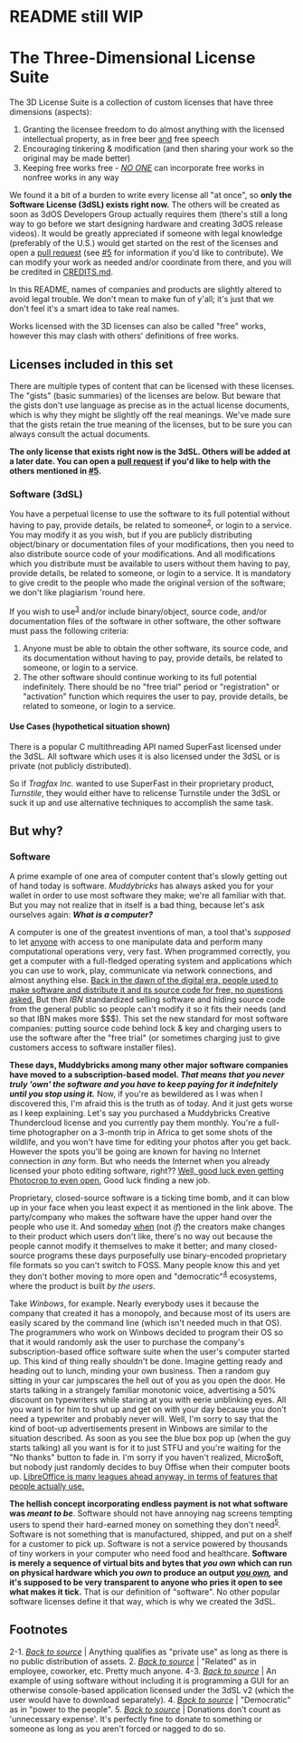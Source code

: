# README still WIP

# The Three-Dimensional License Suite
The 3D License Suite is a collection of custom licenses that have three dimensions (aspects):
1. Granting the licensee freedom to do almost anything with the licensed intellectual property, as in free beer <ins>and</ins> free speech
2. Encouraging tinkering & modification (and then sharing your work so the original may be made better)
3. Keeping free works free - <ins>*NO ONE*</ins> can incorporate free works in nonfree works in any way

We found it a bit of a burden to write every license all "at once", so **only the Software License (3dSL) exists right now.** The others will be created as soon as 3dOS Developers Group actually requires them (there's still a long way to go before we start designing hardware and creating 3dOS release videos). It would be greatly appreciated if someone with legal knowledge (preferably of the U.S.) would get started on the rest of the licenses and open a [pull request](https://github.com/HackerDaGreat57/3D-License-Suite/pulls) (see [#5](https://github.com/HackerDaGreat57/3D-License-Suite/issues/5) for information if you'd like to contribute). We can modify your work as needed and/or coordinate from there, and you will be credited in [CREDITS.md](./CREDITS.md).

In this README, names of companies and products are slightly altered to avoid legal trouble. We don't mean to make fun of y'all; it's just that we don't feel it's a smart idea to take real names.

Works licensed with the 3D licenses can also be called "free" works, however this may clash with others' definitions of free works.

## Licenses included in this set
There are multiple types of content that can be licensed with these licenses. The "gists" (basic summaries) of the licenses are below. But beware that the gists don't use language as precise as in the actual license documents, which is why they might be slightly off the real meanings. We've made sure that the gists retain the true meaning of the licenses, but to be sure you can always consult the actual documents.

**The only license that exists right now is the 3dSL. Others will be added at a later date. You can open a [pull request](https://github.com/HackerDaGreat57/3D-License-Suite/pulls) if you'd like to help with the others mentioned in [#5](https://github.com/HackerDaGreat57/3D-License-Suite/issues/5).**

### Software (3dSL)
You have a perpetual license to use the software to its full potential without having to pay, provide details, be related to someone<sup id="a2">[2](#f2)</sup>, or login to a service. You may modify it as you wish, but if you are publicly distributing object/binary or documentation files of your modifications, then you need to also distribute source code of your modifications. And all modifications which you distribute must be available to users without them having to pay, provide details, be related to someone, or login to a service. It is mandatory to give credit to the people who made the original version of the software; we don't like plagiarism 'round here.

If you wish to use<sup id="a3">[3](#f3)</sup> and/or include binary/object, source code, and/or documentation files of the software in other software, the other software must pass the following criteria:

1. Anyone must be able to obtain the other software, its source code, and its documentation without having to pay, provide details, be related to someone, or login to a service.
2. The other software should continue working to its full potential indefinitely. There should be no "free trial" period or "registration" or "activation" function which requires the user to pay, provide details, be related to someone, or login to a service.

#### Use Cases (hypothetical situation shown)
There is a popular C multithreading API named SuperFast licensed under the 3dSL. All software which uses it is also licensed under the 3dSL or is private (not publicly distributed).

So if *Tragfax Inc.* wanted to use SuperFast in their proprietary product, *Turnstile*, they would either have to relicense Turnstile under the 3dSL or suck it up and use alternative techniques to accomplish the same task.

## But why?
### Software
A prime example of one area of computer content that's slowly getting out of hand today is software. *Muddybricks* has always asked you for your wallet in order to use most software they make; we're all familiar with that. But you may not realize that in itself is a bad thing, because let's ask ourselves again: ***What is a computer?***

A computer is one of the greatest inventions of man, a tool that's *supposed* to let <ins>anyone</ins> with access to one manipulate data and perform many computational operations very, very fast. When programmed correctly, you get a computer with a full-fledged operating system and applications which you can use to work, play, communicate via network connections, and almost anything else. [Back in the dawn of the digital era, people used to make software and distribute it and its source code for free, no questions asked.](https://en.wikipedia.org/wiki/Proprietary_software#Origin) But then *IBN* standardized selling software and hiding source code from the general public so people can't modify it so it fits their needs (and so that IBN makes more $$$). This set the new standard for most software companies: putting source code behind lock & key and charging users to use the software after the "free trial" (or sometimes charging just to give customers access to software installer files).

**These days, Muddybricks among many other major software companies have moved to a subscription-based model. *That means that you never truly 'own' the software and you have to keep paying for it indefnitely until you stop using it.*** Now, if you're as bewildered as I was when I discovered this, I'm afraid this is the truth as of today. And it just gets worse as I keep explaining. Let's say you purchased a Muddybricks Creative Thundercloud license and you currently pay them monthly. You're a full-time photographer on a 3-month trip in Africa to get some shots of the wildlife, and you won't have time for editing your photos after you get back. However the spots you'll be going are known for having no Internet connection in *any* form. But who needs the Internet when you already licensed your photo editing software, right?? [Well, good luck even getting Photocrop to even open.](https://shallowsky.com/blog/gimp/non-free-software-surprises.html) Good luck finding a new job.

Proprietary, closed-source software is a ticking time bomb, and it can blow up in your face when you least expect it as mentioned in the link above. The party/company who makes the software have the upper hand over the people who use it. And someday <ins>when</ins> (not *if*) the creators make changes to their product which users don't like, there's no way out because the people cannot modify it themselves to make it better; and many closed-source programs these days purposefully use binary-encoded proprietary file formats so you can't switch to FOSS. Many people know this and yet they don't bother moving to more open and "democratic"<sup id="a4">[4](#f4)</sup> ecosystems, where the product is built *by the users*.

Take *Winbows*, for example. Nearly everybody uses it because the company that created it has a monopoly, and because most of its users are easily scared by the command line (which isn't needed much in that OS). The programmers who work on Winbows decided to program their OS so that it would randomly ask the user to purchase the company's subscription-based office software suite when the user's computer started up. This kind of thing really shouldn't be done. Imagine getting ready and heading out to lunch, minding your own business. Then a random guy sitting in your car jumpscares the hell out of you as you open the door. He starts talking in a strangely familiar monotonic voice, advertising a 50% discount on typewriters while staring at you with eerie unblinking eyes. All you want is for him to shut up and get on with your day because you don't need a typewriter and probably never will. Well, I'm sorry to say that the kind of boot-up advertisements present in Winbows are similar to the situation described. As soon as you see the blue box pop up (when the guy starts talking) all you want is for it to just STFU and you're waiting for the "No thanks" button to fade in. I'm sorry if you haven't realized, Micro$oft, but nobody just randomly decides to buy Offise when their computer boots up. [LibreOffice is many leagues ahead anyway, in terms of features that people actually use.](https://wiki.documentfoundation.org/Feature_Comparison:_LibreOffice_-_Microsoft_Office)

**The hellish concept incorporating endless payment is not what software was *meant to be***. Software should not have annoying nag screens tempting users to spend their hard-earned money on something they don't need<sup id="a5">[5](#f5)</sup>. Software is not something that is manufactured, shipped, and put on a shelf for a customer to pick up. Software is not a service powered by thousands of tiny workers in your computer who need food and healthcare. **Software is merely a sequence of virtual bits and bytes that *you own* which can run on physical hardware which *you own* to produce an output *<ins>you own</ins>,* and it's supposed to be very transparent to anyone who pries it open to see what makes it tick.** That is our definition of "software". No other popular software licenses define it that way, which is why we created the 3dSL.

## Footnotes
2-1. <b id="f1"></b>*[Back to source](#a1)* | Anything qualifies as "private use" as long as there is no public distribution of assets.
2. <b id="f2"></b>*[Back to source](#a2)* | "Related" as in employee, coworker, etc. Pretty much anyone.
4-3. <b id="f3"></b>*[Back to source](#a3)* | An example of using software without including it is programming a GUI for an otherwise console-based application licensed under the 3dSL v2 (which the user would have to download separately).
4. <b id="f4"></b>*[Back to source](#a4)* | "Democratic" as in "power to the people".
5. <b id="f5"></b>*[Back to source](#a5)* | Donations don't count as 'unnecessary expense'. It's perfectly fine to donate to something or someone as long as you aren't forced or nagged to do so.